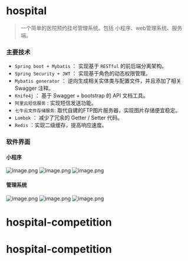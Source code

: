 # hospital

> 一个简单的医院预约挂号管理系统。包括 小程序、web管理系统、服务端。

### 主要技术

- `Spring boot + Mybatis` ： 实现基于 `RESTful` 的前后端分离架构。
- `Spring Security + JWT` ： 实现基于角色的动态权限管理。
- `Mybatis generator` ： 逆向生成相关实体类与配置文件，并且添加了相关 Swagger 注释。
- `Knife4j` ： 基于 Swagger + bootstrap 的 API 文档工具。 
- `阿里云短信服务` : 实现短信发送功能。
- `七牛云文件存储服务`: 取代自建的FTP图片服务器，实现图片存储便宜稳定。
- `Lombok` ： 减少了冗余的 Getter / Setter 代码。
- `Redis` ：实现二级缓存，提高响应速度。

### 软件界面

#### 小程序

![image.png](http://image.yujian95.cn/halo/image_1643879798008.png)
![image.png](http://image.yujian95.cn/halo/image_1643879818766.png)
![image.png](http://image.yujian95.cn/halo/image_1643879835630.png)



#### 管理系统

![image.png](http://image.yujian95.cn/halo/image_1643879859752.png)
![image.png](http://image.yujian95.cn/halo/image_1643879874985.png)
![image.png](http://image.yujian95.cn/halo/image_1643879886827.png)


# hospital-competition
# hospital-competition
